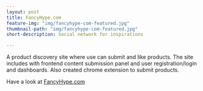 ```yaml
---
layout: post
title: FancyHype.com
feature-img: "img/fancyhype-com-featured.jpg"
thumbnail-path: "img/fancyhype-com-featured.jpg"
short-description: Social network for inspirations

---
```

A product discovery site where use can submit and like products. The site includes with frontend content submission panel and user registration/login and dashboards. Also created chrome extension to submit products.

Have a look at [FancyHype.com](http://fancyhype.com "fancyhype.com")